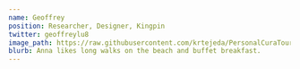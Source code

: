 ```yaml
---
name: Geoffrey
position: Researcher, Designer, Kingpin
twitter: geoffreylu8
image_path: https://raw.githubusercontent.com/krtejeda/PersonalCuraTour/gh-pages/img/DSC_5886.JPG
blurb: Anna likes long walks on the beach and buffet breakfast.
---
```

